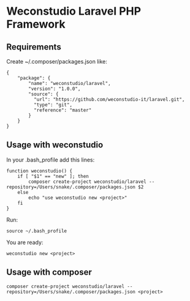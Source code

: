 # Weconstudio Laravel PHP Framework

## Requirements
Create ~/.composer/packages.json like:
    
    {
        "package": {
            "name": "weconstudio/laravel",
            "version": "1.0.0",
            "source": {
              "url": "https://github.com/weconstudio-it/laravel.git",
              "type": "git",
              "reference": "master"
            }
        }
    }

## Usage with weconstudio
In your .bash_profile add this lines:

    function weconstudio() {
        if [ "$1" == "new" ]; then
            composer create-project weconstudio/laravel --repository=/Users/snake/.composer/packages.json $2
        else
            echo "use weconstudio new <project>"
        fi
    }
    
Run:
    
    source ~/.bash_profile
    
You are ready:

    weconstudio new <project>

## Usage with composer

    composer create-project weconstudio/laravel --repository=/Users/snake/.composer/packages.json <project>